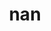 ---
category: 3-letters
denotation: null
name: nan
reference_link: https://www.etymonline.com/word/nan
root_language: null
root_name: null
title: nan
type: free
word_sums:
- respelling: nan
  sum: 'Nan + '
---